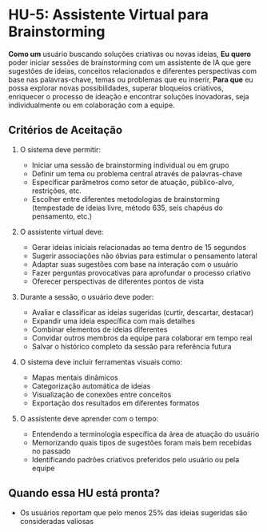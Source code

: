 # HU-5: Assistente Virtual para Brainstorming

**Como um** usuário buscando soluções criativas ou novas ideias,
**Eu quero** poder iniciar sessões de brainstorming com um assistente de IA que gere sugestões de ideias, conceitos relacionados e diferentes perspectivas com base nas palavras-chave, temas ou problemas que eu inserir,
**Para que** eu possa explorar novas possibilidades, superar bloqueios criativos, enriquecer o processo de ideação e encontrar soluções inovadoras, seja individualmente ou em colaboração com a equipe.

## Critérios de Aceitação

1. O sistema deve permitir:
   - Iniciar uma sessão de brainstorming individual ou em grupo
   - Definir um tema ou problema central através de palavras-chave
   - Especificar parâmetros como setor de atuação, público-alvo, restrições, etc.
   - Escolher entre diferentes metodologias de brainstorming (tempestade de ideias livre, método 635, seis chapéus do pensamento, etc.)

2. O assistente virtual deve:
   - Gerar ideias iniciais relacionadas ao tema dentro de 15 segundos
   - Sugerir associações não óbvias para estimular o pensamento lateral
   - Adaptar suas sugestões com base na interação com o usuário
   - Fazer perguntas provocativas para aprofundar o processo criativo
   - Oferecer perspectivas de diferentes pontos de vista

3. Durante a sessão, o usuário deve poder:
   - Avaliar e classificar as ideias sugeridas (curtir, descartar, destacar)
   - Expandir uma ideia específica com mais detalhes
   - Combinar elementos de ideias diferentes
   - Convidar outros membros da equipe para colaborar em tempo real
   - Salvar o histórico completo da sessão para referência futura

4. O sistema deve incluir ferramentas visuais como:
   - Mapas mentais dinâmicos
   - Categorização automática de ideias
   - Visualização de conexões entre conceitos
   - Exportação dos resultados em diferentes formatos

5. O assistente deve aprender com o tempo:
   - Entendendo a terminologia específica da área de atuação do usuário
   - Memorizando quais tipos de sugestões foram mais bem recebidas no passado
   - Identificando padrões criativos preferidos pelo usuário ou pela equipe

## Quando essa HU está pronta?

- Os usuários reportam que pelo menos 25% das ideias sugeridas são consideradas valiosas
